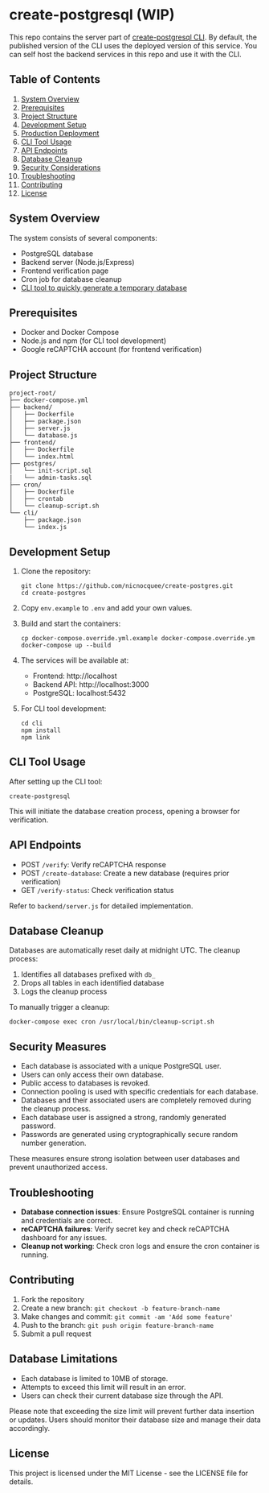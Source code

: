 # create-postgresql (WIP)

This repo contains the server part of [create-postgresql CLI](https://www.npmjs.com/package/create-postgresql). By default, the published version of the CLI uses the deployed version of this service. You can self host the backend services in this repo and use it with the CLI.

## Table of Contents

1. [System Overview](#system-overview)
2. [Prerequisites](#prerequisites)
3. [Project Structure](#project-structure)
4. [Development Setup](#development-setup)
5. [Production Deployment](#production-deployment)
6. [CLI Tool Usage](#cli-tool-usage)
7. [API Endpoints](#api-endpoints)
8. [Database Cleanup](#database-cleanup)
9. [Security Considerations](#security-considerations)
10. [Troubleshooting](#troubleshooting)
11. [Contributing](#contributing)
12. [License](#license)

## System Overview

The system consists of several components:

- PostgreSQL database
- Backend server (Node.js/Express)
- Frontend verification page
- Cron job for database cleanup
- [CLI tool to quickly generate a temporary database](https://www.npmjs.com/package/create-postgresql)

## Prerequisites

- Docker and Docker Compose
- Node.js and npm (for CLI tool development)
- Google reCAPTCHA account (for frontend verification)

## Project Structure

```
project-root/
├── docker-compose.yml
├── backend/
│   ├── Dockerfile
│   ├── package.json
│   ├── server.js
│   └── database.js
├── frontend/
│   ├── Dockerfile
│   └── index.html
├── postgres/
│   └── init-script.sql
|   └── admin-tasks.sql
├── cron/
│   ├── Dockerfile
│   ├── crontab
│   └── cleanup-script.sh
└── cli/
    ├── package.json
    └── index.js
```

## Development Setup

1. Clone the repository:

   ```
   git clone https://github.com/nicnocquee/create-postgres.git
   cd create-postgres
   ```

2. Copy `env.example` to `.env` and add your own values.

3. Build and start the containers:

   ```
   cp docker-compose.override.yml.example docker-compose.override.ym
   docker-compose up --build
   ```

4. The services will be available at:

   - Frontend: http://localhost
   - Backend API: http://localhost:3000
   - PostgreSQL: localhost:5432

5. For CLI tool development:
   ```
   cd cli
   npm install
   npm link
   ```

## CLI Tool Usage

After setting up the CLI tool:

```
create-postgresql
```

This will initiate the database creation process, opening a browser for verification.

## API Endpoints

- POST `/verify`: Verify reCAPTCHA response
- POST `/create-database`: Create a new database (requires prior verification)
- GET `/verify-status`: Check verification status

Refer to `backend/server.js` for detailed implementation.

## Database Cleanup

Databases are automatically reset daily at midnight UTC. The cleanup process:

1. Identifies all databases prefixed with `db_`
2. Drops all tables in each identified database
3. Logs the cleanup process

To manually trigger a cleanup:

```
docker-compose exec cron /usr/local/bin/cleanup-script.sh
```

## Security Measures

- Each database is associated with a unique PostgreSQL user.
- Users can only access their own database.
- Public access to databases is revoked.
- Connection pooling is used with specific credentials for each database.
- Databases and their associated users are completely removed during the cleanup process.
- Each database user is assigned a strong, randomly generated password.
- Passwords are generated using cryptographically secure random number generation.

These measures ensure strong isolation between user databases and prevent unauthorized access.

## Troubleshooting

- **Database connection issues**: Ensure PostgreSQL container is running and credentials are correct.
- **reCAPTCHA failures**: Verify secret key and check reCAPTCHA dashboard for any issues.
- **Cleanup not working**: Check cron logs and ensure the cron container is running.

## Contributing

1. Fork the repository
2. Create a new branch: `git checkout -b feature-branch-name`
3. Make changes and commit: `git commit -am 'Add some feature'`
4. Push to the branch: `git push origin feature-branch-name`
5. Submit a pull request

## Database Limitations

- Each database is limited to 10MB of storage.
- Attempts to exceed this limit will result in an error.
- Users can check their current database size through the API.

Please note that exceeding the size limit will prevent further data insertion or updates. Users should monitor their database size and manage their data accordingly.

## License

This project is licensed under the MIT License - see the LICENSE file for details.
